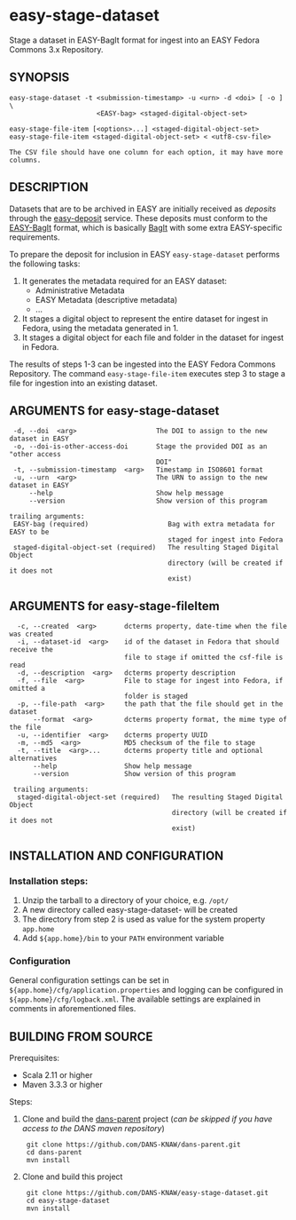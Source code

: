 easy-stage-dataset
==================

Stage a dataset in EASY-BagIt format for ingest into an EASY Fedora Commons 3.x Repository.


SYNOPSIS
--------

    easy-stage-dataset -t <submission-timestamp> -u <urn> -d <doi> [ -o ] \
                          <EASY-bag> <staged-digital-object-set>

    easy-stage-file-item [<options>...] <staged-digital-object-set>
    easy-stage-file-item <staged-digital-object-set> < <utf8-csv-file>

    The CSV file should have one column for each option, it may have more columns.


DESCRIPTION
-----------

Datasets that are to be archived in EASY are initially received as *deposits* through the [easy-deposit] service. These
deposits must conform to the [EASY-BagIt] format, which is basically [BagIt] with some extra EASY-specific requirements.

To prepare the deposit for inclusion in EASY `easy-stage-dataset` performs the following tasks:

1. It generates the metadata required for an EASY dataset:
   * Administrative Metadata
   * EASY Metadata (descriptive metadata)
   * ...
2. It stages a digital object to represent the entire dataset for ingest in Fedora, using the metadata generated in 1.
3. It stages a digital object for each file and folder in the dataset for ingest in Fedora.

The results of steps 1-3 can be ingested into the EASY Fedora Commons Repository.
The command `easy-stage-file-item` executes step 3 to stage a file for ingestion into an existing dataset.


ARGUMENTS for easy-stage-dataset
--------------------------------

     -d, --doi  <arg>                    The DOI to assign to the new dataset in EASY
     -o, --doi-is-other-access-doi       Stage the provided DOI as an "other access
                                         DOI"
     -t, --submission-timestamp  <arg>   Timestamp in ISO8601 format
     -u, --urn  <arg>                    The URN to assign to the new dataset in EASY
         --help                          Show help message
         --version                       Show version of this program
   
    trailing arguments:
     EASY-bag (required)                    Bag with extra metadata for EASY to be
                                            staged for ingest into Fedora
     staged-digital-object-set (required)   The resulting Staged Digital Object
                                            directory (will be created if it does not
                                            exist)


ARGUMENTS for easy-stage-fileItem
---------------------------------

      -c, --created  <arg>       dcterms property, date-time when the file was created
      -i, --dataset-id  <arg>    id of the dataset in Fedora that should receive the
                                 file to stage if omitted the csf-file is read
      -d, --description  <arg>   dcterms property description
      -f, --file  <arg>          File to stage for ingest into Fedora, if omitted a
                                 folder is staged
      -p, --file-path  <arg>     the path that the file should get in the dataset
          --format  <arg>        dcterms property format, the mime type of the file
      -u, --identifier  <arg>    dcterms property UUID
      -m, --md5  <arg>           MD5 checksum of the file to stage
      -t, --title  <arg>...      dcterms property title and optional alternatives
          --help                 Show help message
          --version              Show version of this program
    
     trailing arguments:
      staged-digital-object-set (required)   The resulting Staged Digital Object
                                             directory (will be created if it does not
                                             exist)

INSTALLATION AND CONFIGURATION
------------------------------

### Installation steps:

1. Unzip the tarball to a directory of your choice, e.g. `/opt/`
2. A new directory called easy-stage-dataset-<version> will be created
3. The directory from step 2 is used as value for the system property ``app.home``
4. Add ``${app.home}/bin`` to your ``PATH`` environment variable


### Configuration

General configuration settings can be set in `${app.home}/cfg/application.properties` and logging can be
configured in `${app.home}/cfg/logback.xml`. The available settings are explained in comments in 
aforementioned files.


BUILDING FROM SOURCE
--------------------

Prerequisites:

* Scala 2.11 or higher
* Maven 3.3.3 or higher
 
Steps:

1. Clone and build the [dans-parent] project (*can be skipped if you have access to the DANS maven repository*)
      
        git clone https://github.com/DANS-KNAW/dans-parent.git
        cd dans-parent
        mvn install
2. Clone and build this project

        git clone https://github.com/DANS-KNAW/easy-stage-dataset.git
        cd easy-stage-dataset
        mvn install

[dans-parent]: https://github.com/DANS-KNAW/dans-parent#dans-parent
[easy-deposit]: https://github.com/DANS-KNAW/easy-deposit#easy-deposit
[EASY-BagIt]: http://easy.dans.knaw.nl/schemas/EASY-BagIt.html 
[BagIt]: https://tools.ietf.org/html/draft-kunze-bagit-11

